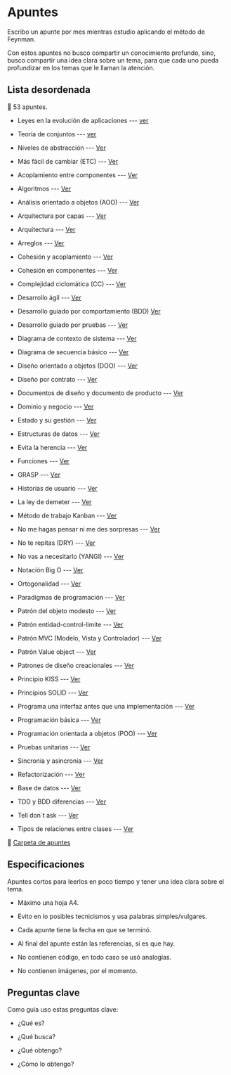 # Apuntes

Escribo un apunte por mes mientras estudio aplicando el método de Feynman. 

Con estos apuntes no busco compartir un conocimiento profundo, sino, busco compartir una idea clara sobre un tema, para que cada uno pueda profundizar en los temas que le llaman la atención.

## Lista desordenada 

:memo: 53 apuntes.

* Leyes en la evolución de aplicaciones --- [ver](apuntes/Leyes_en_la_evolucion_de_aplicaciones.md)

* Teoría de conjuntos --- [ver](apuntes/Teoria%20de%20conjuntos.md)

* Niveles de abstracción --- [Ver](apuntes/Niveles%20de%20abstraccion.md)

* Más fácil de cambiar (ETC) --- [Ver](apuntes/Mas%20facil%20de%20cambiar%20(STR).md)

* Acoplamiento entre componentes --- [Ver](apuntes/Acoplamiento%20entre%20componentes.md)

* Algoritmos --- [Ver](apuntes/Algoritmos.md)

* Análisis orientado a objetos (AOO) --- [Ver](apuntes/Analisis%20orientado%20a%20objetos%20(AOO).md)

* Arquitectura por capas --- [Ver](apuntes/arquitectura%20por%20capas.md)

* Arquitectura --- [Ver](apuntes/Arquitectura.md)

* Arreglos --- [Ver](apuntes/Arreglos.md)

* Cohesión y acoplamiento --- [Ver](apuntes/Cohesion%20y%20acoplamiento.md)

* Cohesión en componentes --- [Ver](apuntes/Cohesion%20en%20componentes.md)

* Complejidad ciclomática (CC) --- [Ver](apuntes/Complejidad%20ciclomatica%20(CC).md)

* Desarrollo ágil --- [Ver](apuntes/Desarrollo%20agil.md)

* Desarrollo guiado por comportamiento (BDD) [Ver](apuntes/Desarrollo%20guiado%20por%20comportamiento%20(BDD).md)

* Desarrollo guiado por pruebas --- [Ver](apuntes/Desarrollo%20guiado%20por%20pruevas%20(TDD).md)

* Diagrama de contexto de sistema --- [Ver](apuntes/Diagrama%20de%20contexto%20de%20sistema.md)

* Diagrama de secuencia básico --- [Ver](apuntes/Diagrama%20de%20secuencia%20basico.md)

* Diseño orientado a objetos (DOO) --- [Ver](apuntes/Disenno%20orientado%20a%20objetos%20(DOO).md)

* Diseño por contrato --- [Ver](apuntes/Disenno%20por%20contrato.md)

* Documentos de diseño y documento de producto --- [Ver](apuntes/Documentos%20de%20disenno%20y%20documento%20de%20producto.md)

* Dominio y negocio --- [Ver](apuntes/Dominio%20y%20negocio.md)

* Estado y su gestión --- [Ver](apuntes/Estado%20y%20su%20gestion.md)

* Estructuras de datos --- [Ver](apuntes/Estructuras%20de%20datos.md)

* Evita la herencia --- [Ver](apuntes/Evita%20la%20herencia.md)

* Funciones --- [Ver](apuntes/Funciones.md)

* GRASP --- [Ver](apuntes/GRASP.md)

* Historias de usuario --- [Ver](apuntes/Historias%20de%20usuario.md)

* La ley de demeter --- [Ver](apuntes/La%20ley%20de%20demeter.md)

* Método de trabajo Kanban --- [Ver](apuntes/Metodo%20de%20trabajo%20Kanban.md)

* No me hagas pensar ni me des sorpresas --- [Ver](apuntes/No%20me%20hagas%20pensar%20ni%20me%20des%20sorpresas.md)

* No te repitas (DRY) --- [Ver](apuntes/No%20te%20repitas%20(DRY).md)

* No vas a necesitarlo (YANGI) --- [Ver](apuntes/No%20vas%20a%20necesitarlo%20(YANGI).md)

* Notación Big O --- [Ver](apuntes/Notacion%20Big%20O.md)

* Ortogonalidad --- [Ver](apuntes/Ortogonalidad.md)

* Paradigmas de programación --- [Ver](apuntes/Paradigmas%20de%20programacion.md)

* Patrón del objeto modesto --- [Ver](apuntes/Patron%20del%20objeto%20modesto.md)

* Patrón entidad-control-limite --- [Ver](apuntes/Patron%20entidad-control-limite.md)

* Patrón MVC (Modelo, Vista y Controlador) --- [Ver](apuntes/Patron%20MVC%20(Modelo,%20vista%20y%20controlador).md)

* Patrón Value object --- [Ver](apuntes/Patron%20Value%20object.md)

* Patrones de diseño creacionales --- [Ver](apuntes/Patrones%20de%20diseño%20creacionales.md)

* Principio KISS --- [Ver](apuntes/Principio%20KISS.md)

* Principios SOLID --- [Ver](apuntes/Principios%20SOLID.md)

* Programa una interfaz antes que una implementación --- [Ver](apuntes/Programa%20una%20interfaz%20antes%20que%20una%20implementacion.md)

* Programación básica --- [Ver](apuntes/Programacion%20basica.md)

* Programación orientada a objetos (POO) --- [Ver](apuntes/Programacion%20orientada%20a%20objetos%20(POO).md)

* Pruebas unitarias --- [Ver](apuntes/Pruevas%20unitarias.md)

* Sincronía y asincronía --- [Ver](apuntes/Sincronia%20y%20asincronia.md)

* Refactorización --- [Ver](apuntes/Refactorizacion.md)

* Base de datos --- [Ver](apuntes/Base%20de%20datos.md)

* TDD y BDD diferencias --- [Ver](apuntes/TDD%20y%20BDD%20diferencias.md)

* Tell don´t ask --- [Ver](apuntes/Tell%20dont%20ask.md)

* Tipos de relaciones entre clases --- [Ver](apuntes/Tipos%20de%20relaciones%20entre%20clases.md)

:pushpin: [Carpeta de apuntes](https://github.com/CiroMirkin/Apuntes/tree/main/apuntes)

## Especificaciones  

Apuntes cortos para leerlos en poco tiempo y tener una idea clara sobre el tema.

* Máximo una hoja A4.

* Evito en lo posibles tecnicismos y usa palabras simples/vulgares.

* Cada apunte tiene la fecha en que se terminó.

* Al final del apunte están las referencias, si es que hay.

* No contienen código, en todo caso se usó analogías.

* No contienen imágenes, por el momento.

## Preguntas clave

Como guía uso estas preguntas clave:

* ¿Qué es?

* ¿Qué busca?

* ¿Qué obtengo?

* ¿Cómo lo obtengo?